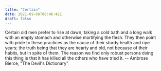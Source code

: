 ```yaml
---
title: "Certain"
date: 2021-09-08T08:46:42Z
draft: false
---
```


Certain old men prefer to rise at dawn, taking a cold bath and a long walk with an empty stomach and otherwise mortifying the flesh. They then point with pride to these practices as the cause of their sturdy health and ripe years; the truth being that they are hearty and old, not because of their habits, but in spite of them. The reason we find only robust persons doing this thing is that it has killed all the others who have tried it. -- Ambrose Bierce, "The Devil's Dictionary"
